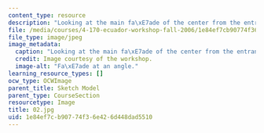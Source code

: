 ```yaml
---
content_type: resource
description: "Looking at the main fa\xE7ade of the center from the entrance."
file: /media/courses/4-170-ecuador-workshop-fall-2006/1e84ef7cb90774f36e426d448dad5510_02.jpg
file_type: image/jpeg
image_metadata:
  caption: "Looking at the main fa\xE7ade of the center from the entrance."
  credit: Image courtesy of the workshop.
  image-alt: "Fa\xE7ade at an angle."
learning_resource_types: []
ocw_type: OCWImage
parent_title: Sketch Model
parent_type: CourseSection
resourcetype: Image
title: 02.jpg
uid: 1e84ef7c-b907-74f3-6e42-6d448dad5510
---
```

